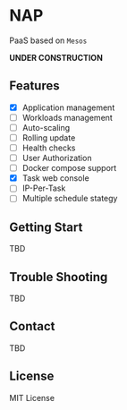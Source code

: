 # NAP
PaaS based on `Mesos`

**UNDER CONSTRUCTION**

## Features

- [x] Application management
- [ ] Workloads management
- [ ] Auto-scaling
- [ ] Rolling update
- [ ] Health checks
- [ ] User Authorization
- [ ] Docker compose support
- [x] Task web console
- [ ] IP-Per-Task
- [ ] Multiple schedule stategy

## Getting Start

TBD

## Trouble Shooting

TBD

## Contact

TBD

## License

MIT License